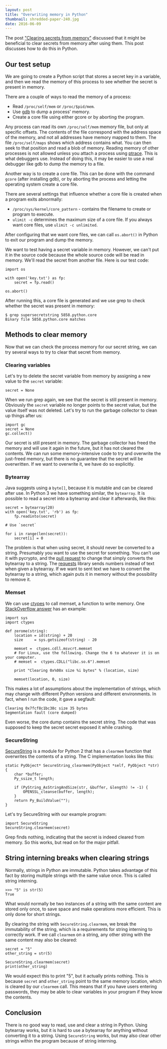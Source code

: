 ```yaml
---
layout: post
title: "Overwriting memory in Python"
thumbnail: shredded-paper-240.jpg
date: 2016-06-09
---
```


The post ["Clearing secrets from memory"](/2016/05/22/should-passwords-be-cleared-from-memory/) discussed that it might be beneficial to clear secrets from memory after using them. This post discusses how to do this in Python.

## Our test setup

We are going to create a Python script that stores a secret key in a variable, and then we read the memory of this process to see whether the secret is present in memory.

There are a couple of ways to read the memory of a process:
* Read `/proc/self/mem` or `/proc/$pid/mem`.
* Use [gdb](https://www.gnu.org/software/gdb/) to dump a process' memory.
* Create a core file using either gcore or by aborting the program.

Any process can read its own `/proc/self/mem` memory file, but only at specific offsets. The contents of the file correspond with the address space of the memory, and not all addresses have memory mapped to them. The file `/proc/self/maps` shows which address contains what. You can then seek to that position and read a blob of memory. Reading memory of other processes is not allowed unless you attach a process using [ptrace](https://en.wikipedia.org/wiki/Ptrace). This is what debuggers use. Instead of doing this, it may be easier to use a real debugger like gdb to dump the memory to a file.

Another way is to create a core file. This can be done with the command `gcore` (after installing gdb), or by aborting the process and letting the operating system create a core file.

There are several settings that influence whether a core file is created when a program exits abnormally:
* `/proc/sys/kernel/core_pattern` - contains the filename to create or program to execute.
* `ulimit -c` determines the maximum size of a core file. If you always want core files, use `ulimit -c unlimited`.

After configuring that we want core files, we can call `os.abort()` in Python to exit our program and dump the memory.

We want to test having a secret variable in memory. However, we can't put it in the source code because the whole source code will be read in memory. We'll read the secret from another file. Here is our test code:

    import os

    with open('key.txt') as fp:
        secret = fp.read()

    os.abort()

After running this, a core file is generated and we use grep to check whether the secret was present in memory:

    $ grep supersecretstring 5858.python.core 
    Binary file 5858.python.core matches

## Methods to clear memory

Now that we can check the process memory for our secret string, we can try several ways to try to clear that secret from memory.

### Clearing variables

Let's try to delete the secret variable from memory by assigning a new value to the `secret` variable:

    secret = None

When we run grep again, we see that the secret is still present in memory. Obviously the `secret` variable no longer points to the secret value, but the value itself was not deleted. Let's try to run the garbage collector to clean up things after us:

    import gc
    secret = None
    gc.collect()

Our secret is still present in memory. The garbage collector has freed the memory and will use it again in the future, but it has not cleared the contents. We can run some memory-intensive code to try and overwrite the just-freed memory, but there is no guarantee that the secret will be overwritten. If we want to overwrite it, we have do so explicitly.

### Bytearray

Java suggests using a `byte[]`, because it is mutable and can be cleared after use. In Python 3 we have something similar, the `bytearray`. It is possible to read a secret into a bytearray and clear it afterwards, like this:

    secret = bytearray(20)
    with open('key.txt', 'rb') as fp:
        fp.readinto(secret)

    # Use `secret`

    for i in range(len(secret)):
        secret[i] = 0

The problem is that when using secret, it should never be converted to a string. Presumably you want to use the secret for something. You can't use it with pycrypto, and the [pull request](https://github.com/dlitz/pycrypto/pull/81) to change that simply converts the bytearray to a string. The [requests](http://docs.python-requests.org/en/master/) library sends numbers instead of text when given a bytearray. If we want to sent text we have to convert the bytearray to a string, which again puts it in memory without the possibility to remove it.

### Memset

We can use [ctypes](https://docs.python.org/2/library/ctypes.html) to call memset, a function to write memory. One [StackOverflow answer](http://stackoverflow.com/questions/982682/mark-data-as-sensitive-in-python/983525#983525) has an example:

    import sys
    import ctypes

    def zerome(string):
        location = id(string) + 20
        size     = sys.getsizeof(string) - 20

        memset =  ctypes.cdll.msvcrt.memset
        # For Linux, use the following. Change the 6 to whatever it is on your computer.
        # memset =  ctypes.CDLL("libc.so.6").memset

        print "Clearing 0x%08x size %i bytes" % (location, size)

        memset(location, 0, size)

This makes a lot of assumptions about the implementation of strings, which may change with different Python versions and different environments. In fact, when I run the code, it gave a segfault:

    Clearing 0x7fcf8c1bc38c size 35 bytes
    Segmentation fault (core dumped)

Even worse, the core dump contains the secret string. The code that was supposed to keep the secret secret exposed it while crashing.

### SecureString

[SecureString](https://github.com/dnet/pysecstr) is a module for Python 2 that has a `clearmem` function that overwrites the contents of a string. The C implementation looks like this:

    static PyObject* SecureString_clearmem(PyObject *self, PyObject *str) {
        char *buffer;
        Py_ssize_t length;

        if (PyString_AsStringAndSize(str, &buffer, &length) != -1) {
            OPENSSL_cleanse(buffer, length);
        }
        return Py_BuildValue("");
    }

Let's try SecureString with our example program:

    import SecureString
    SecureString.clearmem(secret)

Grep finds nothing, indicating that the secret is indeed cleared from memory. So this works, but read on for the major pitfall.

## String interning breaks when clearing strings

Normally, strings in Python are immutable. Python takes advantage of this fact by storing multiple strings with the same value once. This is called string interning.

    >>> "5" is str(5)
    True

What would normally be two instances of a string with the same content are stored only once, to save space and make operations more efficient. This is only done for short strings.

By clearing the string with `SecureString.clearmem`, we break the immutability of the string, which is a requirements for string interning to correctly work. If we call `clearmem` on a string, any other string with the same content may also be cleared:

    secret = "5"
    other_string = str(5)

    SecureString.clearmem(secret)
    print(other_string)

We would expect this to print "5", but it actually prints nothing. This is because `secret` and `other_string` point to the same memory location, which is cleared by our `clearmem` call. This means that if you have users entering passwords, they may be able to clear variables in your program if they know the contents.


## Conclusion

There is no good way to read, use and clear a string in Python. Using bytearray works, but it is hard to use a bytearray for anything without converting it to a string. Using `SecureString` works, but may also clear other strings within the program because of string interning.

